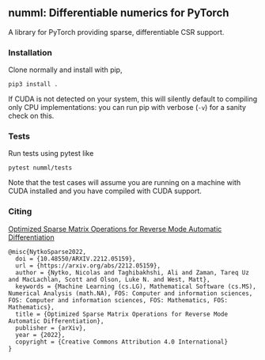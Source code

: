 ## numml: Differentiable numerics for PyTorch

A library for PyTorch providing sparse, differentiable CSR support.

### Installation

Clone normally and install with pip,
```
pip3 install .
```

If CUDA is not detected on your system, this will silently default to compiling only CPU
implementations: you can run pip with verbose (`-v`) for a sanity check on this.

### Tests

Run tests using pytest like
```
pytest numml/tests
```

Note that the test cases will assume you are running on a machine with CUDA installed and you have compiled with CUDA support.

### Citing

[Optimized Sparse Matrix Operations for Reverse Mode Automatic Differentiation](https://arxiv.org/abs/2212.05159)
```
@misc{NytkoSparse2022,
  doi = {10.48550/ARXIV.2212.05159},
  url = {https://arxiv.org/abs/2212.05159},
  author = {Nytko, Nicolas and Taghibakhshi, Ali and Zaman, Tareq Uz and MacLachlan, Scott and Olson, Luke N. and West, Matt},
  keywords = {Machine Learning (cs.LG), Mathematical Software (cs.MS), Numerical Analysis (math.NA), FOS: Computer and information sciences, FOS: Computer and information sciences, FOS: Mathematics, FOS: Mathematics},
  title = {Optimized Sparse Matrix Operations for Reverse Mode Automatic Differentiation},
  publisher = {arXiv},
  year = {2022},
  copyright = {Creative Commons Attribution 4.0 International}
}
```
